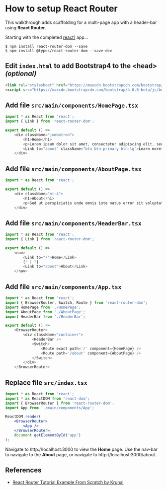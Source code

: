 # How to setup React Router

This walkthrough adds scaffolding for a multi-page app with a header-bar using **React Router**.

Starting with the completed [react1](https://github.com/davetemplin/react1) app...

```
$ npm install react-router-dom --save
$ npm install @types/react-router-dom --save-dev
```


## Edit `index.html` to add Bootstrap4 to the &lt;head&gt; *(optional)*
```html
<link rel="stylesheet" href="https://maxcdn.bootstrapcdn.com/bootstrap/4.0.0-beta/css/bootstrap.min.css">
<script src="https://maxcdn.bootstrapcdn.com/bootstrap/4.0.0-beta/js/bootstrap.min.js" crossorigin="anonymous"></script>
```


## Add file `src/main/components/HomePage.tsx`
```js
import * as React from 'react';
import { Link } from 'react-router-dom';

export default () => 
    <div className="jumbotron">
        <h1>Home</h1>
        <p>Lorem ipsum dolor sit amet, consectetur adipiscing elit, sed do eiusmod tempor incididunt.</p>
        <Link to="about" className="btn btn-primary btn-lg">Learn more</Link>
    </div>
```


## Add file `src/main/components/AboutPage.tsx`
```js
import * as React from 'react';

export default () => 
    <div className="mt-4">
        <h1>About</h1>
        <p>Sed ut perspiciatis unde omnis iste natus error sit voluptatem accusantium doloremque.</p>
    </div>
```


## Add file `src/main/components/HeaderBar.tsx`
```js
import * as React from 'react';
import { Link } from 'react-router-dom';

export default () => 
    <nav>
        <Link to="/">Home</Link>
        {" | "}
        <Link to="about">About</Link>
    </nav>
```


## Add file `src/main/components/App.tsx`
```js
import * as React from 'react';
import { BrowserRouter, Switch, Route } from 'react-router-dom';
import HomePage from './HomePage';
import AboutPage from './AboutPage';
import HeaderBar from './HeaderBar';

export default () => 
    <BrowserRouter>
        <div className="container">
            <HeaderBar />
            <Switch>
                <Route exact path='/' component={HomePage} />
                <Route path='/about' component={AboutPage} />
            </Switch>
        </div>
    </BrowserRouter>
```


## Replace file `src/index.tsx`
```jsx
import * as React from 'react';
import * as ReactDOM from 'react-dom';
import { BrowserRouter } from 'react-router-dom';
import App from './main/components/App';

ReactDOM.render(
    <BrowserRouter>
        <App />
    </BrowserRouter>,
    document.getElementById('app')
);
```


Navigate to http://localhost:3000 to view the **Home** page. Use the nav-bar to navigate to the **About** page, or navigate to http://localhost:3000/about.


## References
* [React Router Tutorial Example From Scratch by Krunal](https://appdividend.com/2017/09/12/react-router-tutorial-example-scratch/)